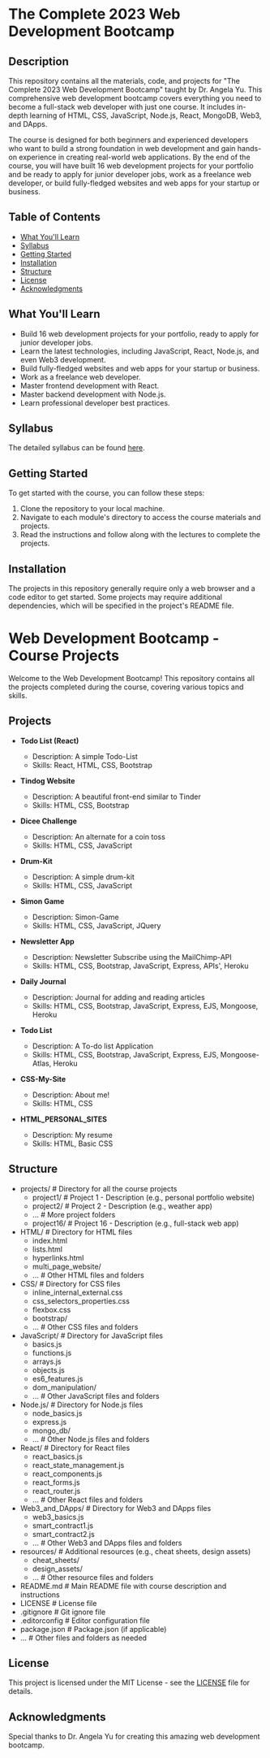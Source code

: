 # The Complete 2023 Web Development Bootcamp

## Description

This repository contains all the materials, code, and projects for "The Complete 2023 Web Development Bootcamp" taught by Dr. Angela Yu. This comprehensive web development bootcamp covers everything you need to become a full-stack web developer with just one course. It includes in-depth learning of HTML, CSS, JavaScript, Node.js, React, MongoDB, Web3, and DApps.

The course is designed for both beginners and experienced developers who want to build a strong foundation in web development and gain hands-on experience in creating real-world web applications. By the end of the course, you will have built 16 web development projects for your portfolio and be ready to apply for junior developer jobs, work as a freelance web developer, or build fully-fledged websites and web apps for your startup or business.

## Table of Contents

- [What You'll Learn](#what-youll-learn)
- [Syllabus](#syllabus)
- [Getting Started](#getting-started)
- [Installation](#installation)
- [Structure](#structure)
- [License](#license)
- [Acknowledgments](#acknowledgments)

## What You'll Learn

- Build 16 web development projects for your portfolio, ready to apply for junior developer jobs.
- Learn the latest technologies, including JavaScript, React, Node.js, and even Web3 development.
- Build fully-fledged websites and web apps for your startup or business.
- Work as a freelance web developer.
- Master frontend development with React.
- Master backend development with Node.js.
- Learn professional developer best practices.

## Syllabus

The detailed syllabus can be found [here]([https://www.appbrewery.com/the-complete-2023-web-development-bootcamp](https://www.appbrewery.co/p/the-complete-web-development-course)).

## Getting Started

To get started with the course, you can follow these steps:

1. Clone the repository to your local machine.
2. Navigate to each module's directory to access the course materials and projects.
3. Read the instructions and follow along with the lectures to complete the projects.

## Installation

The projects in this repository generally require only a web browser and a code editor to get started. Some projects may require additional dependencies, which will be specified in the project's README file.

# Web Development Bootcamp - Course Projects

Welcome to the Web Development Bootcamp! This repository contains all the projects completed during the course, covering various topics and skills.

## Projects

- **Todo List (React)**
  - Description: A simple Todo-List
  - Skills: React, HTML, CSS, Bootstrap

- **Tindog Website**
  - Description: A beautiful front-end similar to Tinder
  - Skills: HTML, CSS, Bootstrap

- **Dicee Challenge**
  - Description: An alternate for a coin toss
  - Skills: HTML, CSS, JavaScript

- **Drum-Kit**
  - Description: A simple drum-kit
  - Skills: HTML, CSS, JavaScript

- **Simon Game**
  - Description: Simon-Game
  - Skills: HTML, CSS, JavaScript, JQuery

- **Newsletter App**
  - Description: Newsletter Subscribe using the MailChimp-API
  - Skills: HTML, CSS, Bootstrap, JavaScript, Express, APIs', Heroku

- **Daily Journal**
  - Description: Journal for adding and reading articles
  - Skills: HTML, CSS, Bootstrap, JavaScript, Express, EJS, Mongoose, Heroku

- **Todo List**
  - Description: A To-do list Application
  - Skills: HTML, CSS, Bootstrap, JavaScript, Express, EJS, Mongoose-Atlas, Heroku

- **CSS-My-Site**
  - Description: About me!
  - Skills: HTML, CSS

- **HTML_PERSONAL_SITES**
  - Description: My resume
  - Skills: HTML, Basic CSS

## Structure

- projects/                 # Directory for all the course projects
  - project1/               # Project 1 - Description (e.g., personal portfolio website)
  - project2/               # Project 2 - Description (e.g., weather app)
  - ...                     # More project folders
  - project16/              # Project 16 - Description (e.g., full-stack web app)
- HTML/                     # Directory for HTML files
  - index.html
  - lists.html
  - hyperlinks.html
  - multi_page_website/
  - ...                     # Other HTML files and folders
- CSS/                      # Directory for CSS files
  - inline_internal_external.css
  - css_selectors_properties.css
  - flexbox.css
  - bootstrap/
  - ...                     # Other CSS files and folders
- JavaScript/               # Directory for JavaScript files
  - basics.js
  - functions.js
  - arrays.js
  - objects.js
  - es6_features.js
  - dom_manipulation/
  - ...                     # Other JavaScript files and folders
- Node.js/                  # Directory for Node.js files
  - node_basics.js
  - express.js
  - mongo_db/
  - ...                     # Other Node.js files and folders
- React/                    # Directory for React files
  - react_basics.js
  - react_state_management.js
  - react_components.js
  - react_forms.js
  - react_router.js
  - ...                     # Other React files and folders
- Web3_and_DApps/           # Directory for Web3 and DApps files
  - web3_basics.js
  - smart_contract1.js
  - smart_contract2.js
  - ...                     # Other Web3 and DApps files and folders
- resources/                # Additional resources (e.g., cheat sheets, design assets)
  - cheat_sheets/
  - design_assets/
  - ...                     # Other resource files and folders
- README.md                 # Main README file with course description and instructions
- LICENSE                   # License file
- .gitignore                # Git ignore file
- .editorconfig             # Editor configuration file
- package.json              # Package.json (if applicable)
- ...                       # Other files and folders as needed

## License

This project is licensed under the MIT License - see the [LICENSE](LICENSE) file for details.

## Acknowledgments

Special thanks to Dr. Angela Yu for creating this amazing web development bootcamp.

